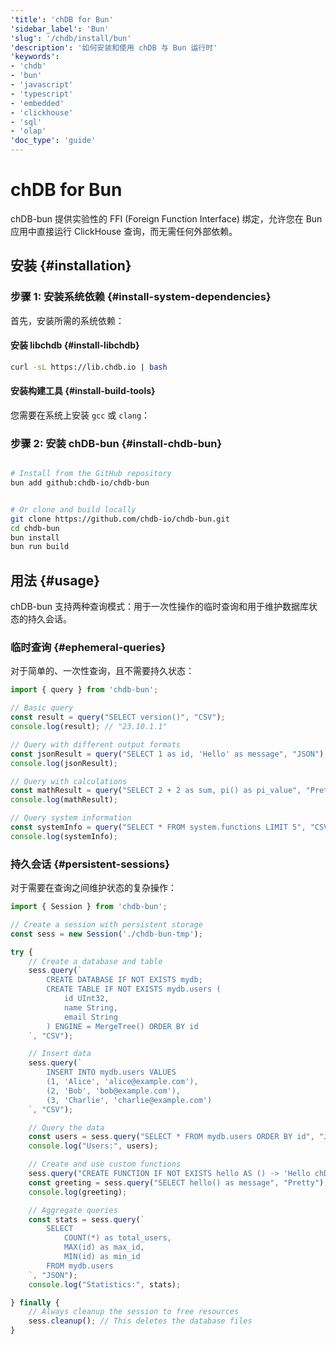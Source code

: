 ```yaml
---
'title': 'chDB for Bun'
'sidebar_label': 'Bun'
'slug': '/chdb/install/bun'
'description': '如何安装和使用 chDB 与 Bun 运行时'
'keywords':
- 'chdb'
- 'bun'
- 'javascript'
- 'typescript'
- 'embedded'
- 'clickhouse'
- 'sql'
- 'olap'
'doc_type': 'guide'
---
```



# chDB for Bun

chDB-bun 提供实验性的 FFI (Foreign Function Interface) 绑定，允许您在 Bun 应用中直接运行 ClickHouse 查询，而无需任何外部依赖。

## 安装 {#installation}

### 步骤 1: 安装系统依赖 {#install-system-dependencies}

首先，安装所需的系统依赖：

#### 安装 libchdb {#install-libchdb}

```bash
curl -sL https://lib.chdb.io | bash
```

#### 安装构建工具 {#install-build-tools}

您需要在系统上安装 `gcc` 或 `clang`：

### 步骤 2: 安装 chDB-bun {#install-chdb-bun}

```bash

# Install from the GitHub repository
bun add github:chdb-io/chdb-bun


# Or clone and build locally
git clone https://github.com/chdb-io/chdb-bun.git
cd chdb-bun
bun install
bun run build
```

## 用法 {#usage}

chDB-bun 支持两种查询模式：用于一次性操作的临时查询和用于维护数据库状态的持久会话。

### 临时查询 {#ephemeral-queries}

对于简单的、一次性查询，且不需要持久状态：

```typescript
import { query } from 'chdb-bun';

// Basic query
const result = query("SELECT version()", "CSV");
console.log(result); // "23.10.1.1"

// Query with different output formats
const jsonResult = query("SELECT 1 as id, 'Hello' as message", "JSON");
console.log(jsonResult);

// Query with calculations
const mathResult = query("SELECT 2 + 2 as sum, pi() as pi_value", "Pretty");
console.log(mathResult);

// Query system information
const systemInfo = query("SELECT * FROM system.functions LIMIT 5", "CSV");
console.log(systemInfo);
```

### 持久会话 {#persistent-sessions}

对于需要在查询之间维护状态的复杂操作：

```typescript
import { Session } from 'chdb-bun';

// Create a session with persistent storage
const sess = new Session('./chdb-bun-tmp');

try {
    // Create a database and table
    sess.query(`
        CREATE DATABASE IF NOT EXISTS mydb;
        CREATE TABLE IF NOT EXISTS mydb.users (
            id UInt32,
            name String,
            email String
        ) ENGINE = MergeTree() ORDER BY id
    `, "CSV");

    // Insert data
    sess.query(`
        INSERT INTO mydb.users VALUES 
        (1, 'Alice', 'alice@example.com'),
        (2, 'Bob', 'bob@example.com'),
        (3, 'Charlie', 'charlie@example.com')
    `, "CSV");

    // Query the data
    const users = sess.query("SELECT * FROM mydb.users ORDER BY id", "JSON");
    console.log("Users:", users);

    // Create and use custom functions
    sess.query("CREATE FUNCTION IF NOT EXISTS hello AS () -> 'Hello chDB'", "CSV");
    const greeting = sess.query("SELECT hello() as message", "Pretty");
    console.log(greeting);

    // Aggregate queries
    const stats = sess.query(`
        SELECT 
            COUNT(*) as total_users,
            MAX(id) as max_id,
            MIN(id) as min_id
        FROM mydb.users
    `, "JSON");
    console.log("Statistics:", stats);

} finally {
    // Always cleanup the session to free resources
    sess.cleanup(); // This deletes the database files
}
```
